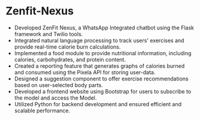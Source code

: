 # Zenfit-Nexus

- Developed ZenFit Nexus, a WhatsApp Integrated chatbot using the Flask framework and Twilio tools.
- Integrated natural language processing to track users' exercises and provide real-time calorie burn calculations.
- Implemented a food module to provide nutritional information, including calories, carbohydrates, and protein content.
- Created a reporting feature that generates graphs of calories burned and consumed using the Pixela API for storing user-data.
- Designed a suggestion component to offer exercise recommendations based on user-selected body parts.
- Developed a frontend website using Bootstrap for users to subscribe to the model and access the Model.
- Utilized Python for backend development and ensured efficient and scalable performance.
